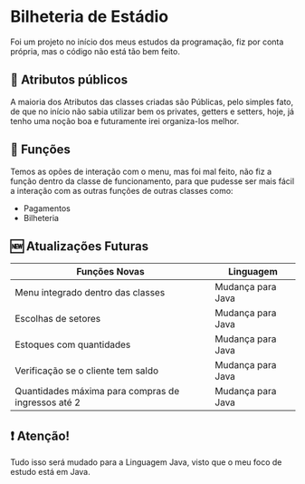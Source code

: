 
# Bilheteria de Estádio

Foi um projeto no início dos meus estudos da programação, fiz por conta própria, mas o código não está tão bem feito. 

## 📝 Atributos públicos

A maioria dos Atributos das classes criadas são Públicas, pelo simples fato, de que no início não sabia utilizar bem os privates, getters e setters, hoje, já tenho uma noção boa e futuramente irei organiza-los melhor.

## 🤖 Funções

Temos as opões de interação com o menu, mas foi mal feito, não fiz a função dentro da classe de funcionamento, para que pudesse ser mais fácil a interação com as outras funções de outras classes como:

- Pagamentos
- Bilheteria

## 🆕 Atualizações Futuras

| Funções Novas | Linguagem|
|--------|-------|
|Menu integrado dentro das classes| Mudança para Java |
|Escolhas de setores | Mudança para Java |
|Estoques com quantidades | Mudança para Java |
|Verificação se o cliente tem saldo| Mudança para Java |
|Quantidades máxima para compras de ingressos até 2| Mudança para Java|


## ❗ Atenção!

Tudo isso será mudado para a Linguagem Java, visto que o meu foco de estudo está em Java.
